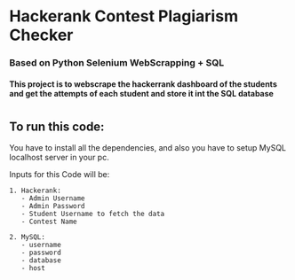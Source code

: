 # Hackerank Contest Plagiarism Checker 

### Based on Python Selenium WebScrapping + SQL
 
#### This project is to webscrape the hackerrank dashboard of the students and get the attempts of each student and store it int the SQL database
#


## To run this code:
You have to install all the dependencies, and also you have to setup MySQL localhost server in your pc.

Inputs for this Code will be:
    
    1. Hackerank:
       - Admin Username
       - Admin Password
       - Student Username to fetch the data
       - Contest Name

    2. MySQL:
       - username
       - password
       - database
       - host 

